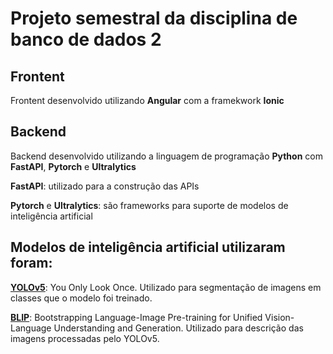 # Projeto semestral da disciplina de banco de dados 2

## Frontent

Frontent desenvolvido utilizando **Angular** com a framekwork **Ionic**

## Backend

Backend desenvolvido utilizando a linguagem de programação **Python** com 
**FastAPI**, **Pytorch** e **Ultralytics**

**FastAPI**: utilizado para a construção das APIs

**Pytorch** e **Ultralytics**: são frameworks para suporte de modelos de inteligência artificial

## Modelos de inteligência artificial utilizaram foram:

[**YOLOv5**](https://pytorch.org/hub/ultralytics_yolov5/): You Only Look Once. Utilizado para segmentação de imagens em classes que o modelo foi treinado.

[**BLIP**](https://huggingface.co/Salesforce/blip-image-captioning-large): Bootstrapping Language-Image Pre-training for Unified Vision-Language Understanding and Generation. Utilizado para descrição das imagens processadas pelo YOLOv5.
